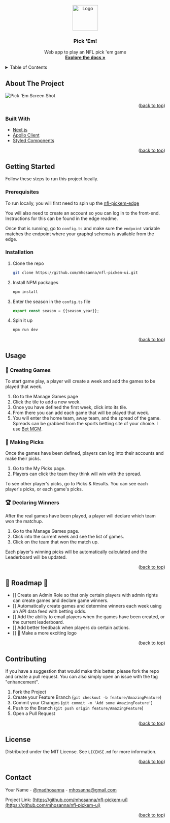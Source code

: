 <div id="top"></div>

<!-- PROJECT LOGO -->
<br />
<div align="center">
  <a href="https://github.com/mhosanna/nfl-pickem-ui">
    <img src="public/favicon.ico" alt="Logo" width="80" height="80">
  </a>

<h3 align="center">Pick 'Em!</h3>

  <p align="center">
    Web app to play an NFL pick 'em game
    <br />
    <a href="https://github.com/mhosanna/nfl-pickem-ui"><strong>Explore the docs »</strong></a>
    <br />
  </p>
</div>



<!-- TABLE OF CONTENTS -->
<details>
  <summary>Table of Contents</summary>
  <ol>
    <li>
      <a href="#about-the-project">About The Project</a>
      <ul>
        <li><a href="#built-with">Built With</a></li>
      </ul>
    </li>
    <li>
      <a href="#getting-started">Getting Started</a>
      <ul>
        <li><a href="#prerequisites">Prerequisites</a></li>
        <li><a href="#installation">Installation</a></li>
      </ul>
    </li>
    <li><a href="#usage">Usage</a></li>
    <li><a href="#roadmap">Roadmap</a></li>
    <li><a href="#contributing">Contributing</a></li>
    <li><a href="#license">License</a></li>
    <li><a href="#contact">Contact</a></li>
    <li><a href="#acknowledgments">Acknowledgments</a></li>
  </ol>
</details>



<!-- ABOUT THE PROJECT -->
## About The Project

![Pick 'Em Screen Shot](https://www.pick-em.club/demo/picks.png)

<p align="right">(<a href="#top">back to top</a>)</p>



### Built With

* [Next.js](https://nextjs.org/)
* [Apollo Client](https://www.apollographql.com/docs/react/)
* [Styled Components](https://styled-components.com/)

<p align="right">(<a href="#top">back to top</a>)</p>



<!-- GETTING STARTED -->
## Getting Started

Follow these steps to run this project locally.

### Prerequisites

To run locally, you will first need to spin up the [nfl-pickem-edge](https://github.com/mhosanna/nfl-pickem-edge)

You will also need to create an account so you can log in to the front-end. Instructions for this can be found in the edge readme.

Once that is running, go to `config.ts` and make sure the `endpoint` variable matches the endpoint where your graphql schema is available from the edge.

### Installation

1. Clone the repo
   ```sh
   git clone https://github.com/mhosanna/nfl-pickem-ui.git
   ```
2. Install NPM packages
   ```sh
   npm install
   ```
3. Enter the season in the `config.ts` file
   ```js
   export const season = {{season_year}};
   ```
4. Spin it up
    ```sh
    npm run dev
    ```

<p align="right">(<a href="#top">back to top</a>)</p>



<!-- USAGE EXAMPLES -->
## Usage

### 🏈 Creating Games
To start game play, a player will create a week and add the games to be played that week. 
1. Go to the Manage Games page
2. Click the tile to add a new week.
3. Once you have defined the first week, click into its tile.
4. From there you can add each game that will be played that week. 
5. You will enter the home team, away team, and the spread of the game. Spreads can be grabbed from the sports betting site of your choice. I use [Bet MGM](https://sports.betmgm.com/en/sports). 

### 🎲 Making Picks
Once the games have been defined, players can log into their accounts and make their picks.
1. Go to the My Picks page.
2. Players can click the team they think will win with the spread.

To see other player's picks, go to Picks & Results. You can see each player's picks, or each game's picks.

### 🏆 Declaring Winners
After the real games have been played, a player will declare which team won the matchup.
1. Go to the Manage Games page.
2. Click into the current week and see the list of games.
3. Click on the team that won the match up. 

Each player's winning picks will be automatically calculated and the Leaderboard will be updated. 

<p align="right">(<a href="#top">back to top</a>)</p>



<!-- ROADMAP -->
## 🚦 Roadmap 🚦

- [] Create an Admin Role so that only certain players with admin rights can create games and declare game winners.
- [] Automatically create games and determine winners each week using an API data feed with betting odds.
- [] Add the ability to email players when the games have been created, or the current leaderboard.
- [] Add better feedback when players do certain actions. 
- [] 🌟 Make a more exciting logo


<p align="right">(<a href="#top">back to top</a>)</p>



<!-- CONTRIBUTING -->
## Contributing

If you have a suggestion that would make this better, please fork the repo and create a pull request. You can also simply open an issue with the tag "enhancement".

1. Fork the Project
2. Create your Feature Branch (`git checkout -b feature/AmazingFeature`)
3. Commit your Changes (`git commit -m 'Add some AmazingFeature'`)
4. Push to the Branch (`git push origin feature/AmazingFeature`)
5. Open a Pull Request

<p align="right">(<a href="#top">back to top</a>)</p>



<!-- LICENSE -->
## License

Distributed under the MIT License. See `LICENSE.md` for more information.

<p align="right">(<a href="#top">back to top</a>)</p>



<!-- CONTACT -->
## Contact

Your Name - [@madhosanna](https://twitter.com/@madhosanna) - mhosanna@gmail.com

Project Link: [https://github.com/mhosanna/nfl-pickem-ui](https://github.com/mhosanna/nfl-pickem-ui)

<p align="right">(<a href="#top">back to top</a>)</p>
